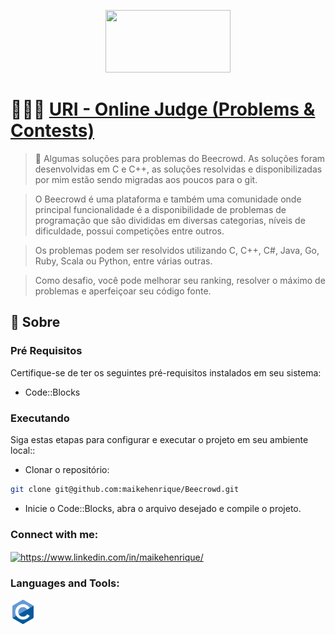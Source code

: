 <p align="center">
  <img width="200" height="100" src="https://beecrowd.com/wp-content/uploads/2024/03/Main-Logo-beecrowd-H.svg">
</p>
 
<h1> 👨🏻‍💻 <a href="https://beecrowd.com">URI - Online Judge (Problems & Contests)</a></h1>

> 📌 Algumas soluções para problemas do Beecrowd. As soluções foram desenvolvidas em C e C++, as soluções resolvidas e disponibilizadas por mim estão sendo migradas aos poucos para o git.

> O Beecrowd é uma plataforma e também uma comunidade
onde principal funcionalidade é a disponibilidade de problemas de programação que são divididas em diversas categorias, níveis de dificuldade, possui competições entre outros. 

> Os problemas podem ser resolvidos utilizando C, C++, C#, Java, Go, Ruby, Scala ou Python, entre várias outras. 

> Como desafio, você pode melhorar seu ranking, resolver o máximo de problemas e aperfeiçoar seu código fonte.



## 🧐 Sobre <a name = "about"></a>
### Pré Requisitos

Certifique-se de ter os seguintes pré-requisitos instalados em seu sistema:
* Code::Blocks

### Executando <a name = "install"></a>
Siga estas etapas para configurar e executar o projeto em seu ambiente local::

- Clonar o repositório:
```bash
git clone git@github.com:maikehenrique/Beecrowd.git
```
- Inicie o Code::Blocks, abra o arquivo desejado e compile o projeto.



<h3 align="left">Connect with me:</h3>
<p align="left">
<a href="https://www.linkedin.com/in/maikehenrique/" target="blank"><img align="center" src="https://raw.githubusercontent.com/rahuldkjain/github-profile-readme-generator/master/src/images/icons/Social/linked-in-alt.svg" alt="https://www.linkedin.com/in/maikehenrique/" height="30" width="40" /></a>
</p>


<h3 align="left">Languages and Tools:</h3>
<p align="left">
  <a href="https://visualstudio.microsoft.com/pt-br/vs/community/" target="_blank" rel="noreferrer">
    <img src="https://github.com/devicons/devicon/blob/master/icons/c/c-original.svg" alt="react" width="40" height="40"/> 
  </a> 
</p>


